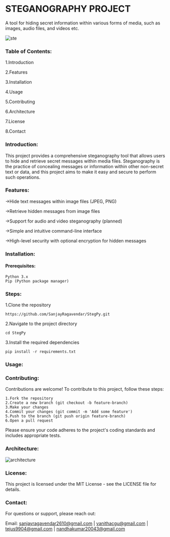 # STEGANOGRAPHY PROJECT
A tool for hiding secret information within various forms of media, such as images, audio files, and videos etc.

![ste](https://github.com/user-attachments/assets/37b7539b-bb2e-4dca-84c8-f2177c7727aa)

### Table of Contents:
1.Introduction

2.Features

3.Installation

4.Usage

5.Contributing

6.Architecture

7.License

8.Contact

### Introduction:
This project provides a comprehensive steganography tool that allows users to hide and retrieve secret messages within media files. Steganography is the practice of concealing messages or information within other non-secret text or data, and this project aims to make it easy and secure to perform such operations.

### Features:
->Hide text messages within image files (JPEG, PNG)

->Retrieve hidden messages from image files

->Support for audio and video steganography (planned)

->Simple and intuitive command-line interface

->High-level security with optional encryption for hidden messages

### Installation:
#### Prerequisites:
```
Python 3.x
Pip (Python package manager)
```
### Steps:

1.Clone the repository
```
https://github.com/SanjayRagavendar/StegPy.git
```
2.Navigate to the project directory
```
cd StegPy
```
3.Install the required dependencies
```
pip install -r requirements.txt
```
### Usage:

### Contributing:
Contributions are welcome! To contribute to this project, follow these steps:
```
1.Fork the repository
2.Create a new branch (git checkout -b feature-branch)
3.Make your changes
4.Commit your changes (git commit -m 'Add some feature')
5.Push to the branch (git push origin feature-branch)
6.Open a pull request
```
Please ensure your code adheres to the project's coding standards and includes appropriate tests.

### Architecture:
![architecture](https://github.com/user-attachments/assets/013ef322-5c0a-437a-bfaf-a7918ff2413c)

### License:
This project is licensed under the MIT License - see the LICENSE file for details.

### Contact:

For questions or support, please reach out:

Email: sanjayragavendar2610@gmail.com | vanithacgu@gmail.com | tejus9904@gmail.com | nandhakumar20043@gmail.com


